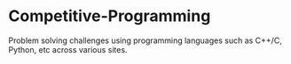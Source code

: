 # Competitive-Programming
Problem solving challenges using programming languages such as C++/C, Python, etc across various sites.
